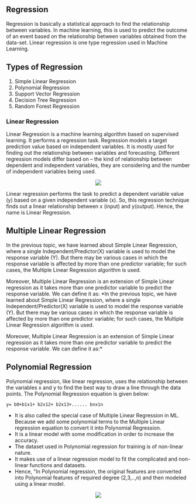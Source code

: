 ## Regression

Regression is basically a statistical approach to find the relationship between variables. In machine learning, this is used to predict the outcome of an event based on the relationship between variables obtained from the data-set. Linear regression is one type regression used in Machine Learning.

## Types of Regression

1) Simple Linear Regression
2) Polynomial Regression
3) Support Vector Regression
4) Decision Tree Regression
5) Random Forest Regression


### Linear Regression
Linear Regression is a machine learning algorithm based on supervised learning. It performs a regression task. Regression models a target prediction value based on independent variables. It is mostly used for finding out the relationship between variables and forecasting. Different regression models differ based on – the kind of relationship between dependent and independent variables, they are considering and the number of independent variables being used.

<p align="center">
  <img src="https://github.com/oilmcut-2020/Machine_Learning_A-Z_2020/blob/master/Part%202%20-%20Regression/linear-regression.png">
</p>

Linear regression performs the task to predict a dependent variable value (y) based on a given independent variable (x). So, this regression technique finds out a linear relationship between x (input) and y(output). Hence, the name is Linear Regression.

## Multiple Linear Regression
In the previous topic, we have learned about Simple Linear Regression, where a single Independent/Predictor(X) variable is used to model the response variable (Y). But there may be various cases in which the response variable is affected by more than one predictor variable; for such cases, the Multiple Linear Regression algorithm is used.

Moreover, Multiple Linear Regression is an extension of Simple Linear regression as it takes more than one predictor variable to predict the response variable. We can define it as:
*In the previous topic, we have learned about Simple Linear Regression, where a single Independent/Predictor(X) variable is used to model the response variable (Y). But there may be various cases in which the response variable is affected by more than one predictor variable; for such cases, the Multiple Linear Regression algorithm is used.


Moreover, Multiple Linear Regression is an extension of Simple Linear regression as it takes more than one predictor variable to predict the response variable. We can define it as:*

## Polynomial Regression
Polynomial regression, like linear regression, uses the relationship between the variables x and y to find the best way to draw a line through the data points. The Polynomial Regression equation is given below:

    y= b0+b1x1+ b2x12+ b2x13+...... bnx1n
    
- It is also called the special case of Multiple Linear Regression in ML. Because we add some polynomial terms to the Multiple Linear regression equation to convert it into Polynomial Regression.
- It is a linear model with some modification in order to increase the accuracy.
- The dataset used in Polynomial regression for training is of non-linear nature.
- It makes use of a linear regression model to fit the complicated and non-linear functions and datasets.
- Hence, "In Polynomial regression, the original features are converted into Polynomial features of required degree (2,3,..,n) and then modeled using a linear model.

<p align="center">
  <img src="https://github.com/oilmcut-2020/Machine_Learning_A-Z_2020/blob/master/Part%202%20-%20Regression/Poly-regression.png">
</p>



